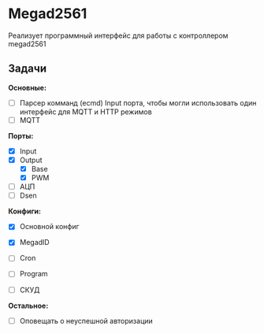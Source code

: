 # Megad2561
Реализует программный интерфейс для работы с контроллером megad2561


## Задачи

**Основные:**
- [ ] Парсер комманд (ecmd) Input порта, чтобы  могли использовать один интерфейс для MQTT и HTTP режимов 
- [ ] MQTT

**Порты:**
- [x] Input
- [x] Output
  - [x] Base
  - [x] PWM
- [ ] АЦП
- [ ] Dsen

**Конфиги:**
- [x] Основной конфиг
- [x] MegadID
- [ ] Cron
- [ ] Program
- [ ] СКУД


**Остальное:**
- [ ] Оповещать о неуспешной авторизации

